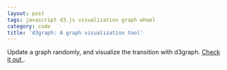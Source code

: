 ```yaml
---
layout: post
tags: javascript d3.js visualization graph wheel
category: code
title: 'd3graph: A graph visualization tool'
---
```


<script src="/assets/javascripts/d3graph/d3.min.js" type="application/javascript"></script>
<script src="/assets/javascripts/d3graph/d3graph.js" type="application/javascript"></script>
<script src="/assets/javascripts/d3graph/demo2.js" type="application/javascript"></script>
<div id="main"></div>
<script>
demo();
</script>

Update a graph randomly, and visualize the transition with d3graph. [Check it out ](https://github.com/while2/d3graph/blob/master/example/demo2.js).
